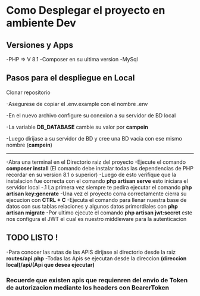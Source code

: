 # Como Desplegar el proyecto en ambiente Dev 
## Versiones y Apps 
-PHP => V 8.1
-Composer en su ultima version 
-MySql 
## Pasos para el despliegue en Local 
Clonar repositorio  

-Asegurese de  copiar el .env.example con el nombre .env

-En el nuevo archivo configure su conexion a su servidor de BD local

-La variable **DB_DATABASE** cambie su valor por **campein**

-Luego dirijase a su servidor de BD y cree una BD vacia con ese mismo nombre (**campein**)

------------------------------------------------------------------------------------------
-Abra una terminal en el Directorio raiz del proyecto 
-Ejecute el comando **composer install** (El comando debe instalar todas las dependencias de PHP recordar en su version 8.1 o superior) 
-Luego de esto verifique que la instalacion fue correcta con el comando **php artisan serve** esto iniciara el servidor local 
 -.1 La primera vez siempre te pedira ejecutar el comando **php artisan key:generate**
-Una vez el proyecto corra correctamente cierra su ejecucion con **CTRL + C**
-Ejecuta el comando para llenar nuestra base de datos con sus tablas relaciones y algunos datos primordiales con **php artisan migrate**
-Por ultimo ejecute el comando **php artisan jwt:secret** este nos configura el JWT el cual es nuestro middleware para la autenticacion
## **TODO LISTO !**
-Para conocer las rutas de las APIS dirijase al directorio desde la raiz **routes/api.php**
-Todas las Apis se ejecutan desde la direccion **(direccion local)/api/(Api que desea ejecutar)**
### Recuerde que existen apis que requienren del envio de Token de autorizacion mediante los headers con BearerToken 

